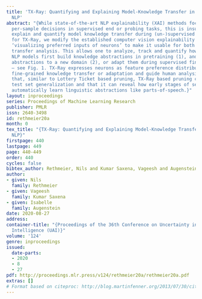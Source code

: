 ```yaml
---
title: 'TX-Ray: Quantifying and Explaining Model-Knowledge Transfer in (Un-)Supervised
  NLP'
abstract: "{While state-of-the-art NLP explainability (XAI) methods focus on explaining
  per-sample decisions in supervised end or probing tasks, this is insufficient to
  explain and quantify model knowledge transfer during (un-)supervised training. Thus,
  for TX-Ray, we modify the established computer vision explainability principle of
  ‘visualizing preferred inputs of neurons’ to make it usable for both NLP and for
  transfer analysis. This allows one to analyze, track and quantify how self- or supervised
  NLP models first build knowledge abstractions in pretraining (1), andthen transfer
  abstractions to a new domain (2), or adapt them during supervised finetuning (3)
  – see Fig. 1. TX-Ray expresses neurons as feature preference distributions to quantify
  fine-grained knowledge transfer or adaptation and guide human analysis. We find
  that, similar to Lottery Ticket based pruning, TX-Ray based pruning can improve
  test set generalization and that it can reveal how early stages of self-supervision
  automatically learn linguistic abstractions like parts-of-speech.}"
layout: inproceedings
series: Proceedings of Machine Learning Research
publisher: PMLR
issn: 2640-3498
id: rethmeier20a
month: 0
tex_title: "{TX-Ray: Quantifying and Explaining Model-Knowledge Transfer in (Un-)Supervised
  NLP}"
firstpage: 440
lastpage: 449
page: 440-449
order: 440
cycles: false
bibtex_author: Rethmeier, Nils and Kumar Saxena, Vageesh and Augenstein, Isabelle
author:
- given: Nils
  family: Rethmeier
- given: Vageesh
  family: Kumar Saxena
- given: Isabelle
  family: Augenstein
date: 2020-08-27
address: 
container-title: "{Proceedings of the 36th Conference on Uncertainty in Artificial
  Intelligence (UAI)}"
volume: '124'
genre: inproceedings
issued:
  date-parts:
  - 2020
  - 8
  - 27
pdf: http://proceedings.mlr.press/v124/rethmeier20a/rethmeier20a.pdf
extras: []
# Format based on citeproc: http://blog.martinfenner.org/2013/07/30/citeproc-yaml-for-bibliographies/
---
```

